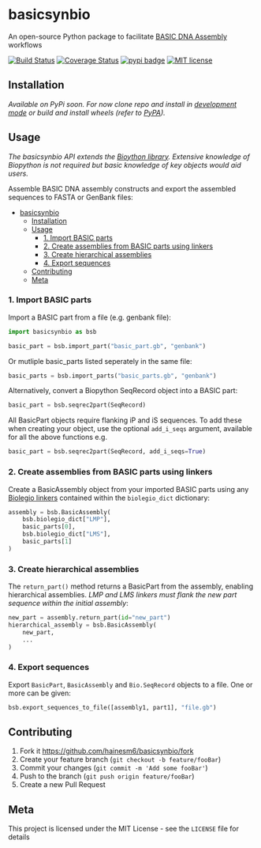# basicsynbio

An open-source Python package to facilitate [BASIC DNA Assembly](https://www.basic-assembly.org/about) workflows

[![Build Status][travis_badge]][travis_url]
[![Coverage Status][coverage_badge]][coverage_url]
[![pypi badge][pypi_badge]][pypi_url]
[![MIT license](https://img.shields.io/badge/License-MIT-blue.svg)](https://lbesson.mit-license.org/)

## Installation

*Available on PyPi soon. For now clone repo and install in [development mode][development_url] or build and install wheels (refer to [PyPA](https://www.pypa.io/en/latest/)).*

## Usage

*The basicsynbio API extends the [Bioython library](https://biopython.org/). Extensive knowledge of Biopython is not required but basic knowledge of key objects would aid users.*

Assemble BASIC DNA assembly constructs and export the assembled sequences to FASTA or GenBank files:

- [basicsynbio](#basicsynbio)
  - [Installation](#installation)
  - [Usage](#usage)
    - [1. Import BASIC parts](#1-import-basic-parts)
    - [2. Create assemblies from BASIC parts using linkers](#2-create-assemblies-from-basic-parts-using-linkers)
    - [3. Create hierarchical assemblies](#3-create-hierarchical-assemblies)
    - [4. Export sequences](#4-export-sequences)
  - [Contributing](#contributing)
  - [Meta](#meta)

### 1. Import BASIC parts

Import a BASIC part from a file (e.g. genbank file):

```python
import basicsynbio as bsb

basic_part = bsb.import_part("basic_part.gb", "genbank")
```

Or mutliple basic_parts listed seperately in the same file:

```python
basic_parts = bsb.import_parts("basic_parts.gb", "genbank")
```

Alternatively, convert a Biopython SeqRecord object into a BASIC part:

```python
basic_part = bsb.seqrec2part(SeqRecord)
```

All BasicPart objects require flanking iP and iS sequences. To add these when creating your object, use the optional `add_i_seqs` argument, available for all the above functions e.g.

```python
basic_part = bsb.seqrec2part(SeqRecord, add_i_seqs=True)
```

### 2. Create assemblies from BASIC parts using linkers

Create a BasicAssembly object from your imported BASIC parts using any [Biolegio linkers](https://www.biolegio.com/products-services/basic/) contained within the `biolegio_dict` dictionary:

```python
assembly = bsb.BasicAssembly(
    bsb.biolegio_dict["LMP"],
    basic_parts[0],
    bsb.biolegio_dict["LMS"],
    basic_parts[1]
)
```

### 3. Create hierarchical assemblies

The `return_part()` method returns a BasicPart from the assembly, enabling hierarchical assemblies. *LMP and LMS linkers must flank the new part sequence within the initial assembly*:

```python
new_part = assembly.return_part(id="new_part")
hierarchical_assembly = bsb.BasicAssembly(
    new_part,
    ...
)
```

### 4. Export sequences

Export `BasicPart`, `BasicAssembly` and `Bio.SeqRecord` objects to a file. One or more can be given:

```python
bsb.export_sequences_to_file([assembly1, part1], "file.gb")
```

## Contributing

1. Fork it <https://github.com/hainesm6/basicsynbio/fork>
2. Create your feature branch (`git checkout -b feature/fooBar`)
3. Commit your changes (`git commit -m 'Add some fooBar'`)
4. Push to the branch (`git push origin feature/fooBar`)
5. Create a new Pull Request

## Meta

This project is licensed under the MIT License - see the ``LICENSE`` file for details

[pypi_badge]: https://img.shields.io/pypi/v/basicsynbio.svg
[pypi_url]: https://pypi.python.org/pypi/basicsynbio
[travis_badge]: https://travis-ci.org/hainesm6/basicsynbio.svg
[travis_url]: https://travis-ci.org/hainesm6/basicsynbio
[coverage_badge]: https://coveralls.io/repos/github/hainesm6/basicsynbio/badge.svg?branch=master
[coverage_url]: https://coveralls.io/github/hainesm6/basicsynbio?branch=master
[development_url]: https://packaging.python.org/guides/distributing-packages-using-setuptools/#working-in-development-mode
